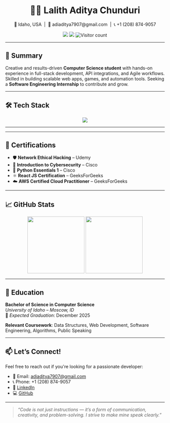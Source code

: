 <h1 align="center">👨‍💻 Lalith Aditya Chunduri</h1>

<p align="center">
  📍 Idaho, USA &nbsp;|&nbsp; 📧 adiaditya7907@gmail.com &nbsp;|&nbsp; 📞 +1 (208) 874-9057  
</p>
<p align="center">
  <a href="https://www.linkedin.com/in/lalith-aditya-chunduri-76573421a/"><img src="https://img.shields.io/badge/LinkedIn-0077B5?style=flat&logo=linkedin&logoColor=white"/></a>
  <a href="https://github.com/Nightyelf2403"><img src="https://img.shields.io/badge/GitHub-181717?style=flat&logo=github&logoColor=white"/></a>
  <img src="https://komarev.com/ghpvc/?username=Nightyelf2403&label=Profile+Views&color=blue" alt="Visitor count" />
</p>

---

## 🚀 Summary

Creative and results-driven **Computer Science student** with hands-on experience in full-stack development, API integrations, and Agile workflows. Skilled in building scalable web apps, games, and automation tools. Seeking a **Software Engineering Internship** to contribute and grow.

---

## 🛠️ Tech Stack

<p align="center">
  <img src="https://skillicons.dev/icons?i=js,ts,react,nextjs,html,css,sass,bootstrap,nodejs,express,mongodb,mysql,python,java,php,c,cpp,git,github,vscode,unity,tensorflow,aws" />
</p>

---

---

## 🏅 Certifications

- 🛡 **Network Ethical Hacking** – Udemy  
- 🔐 **Introduction to Cybersecurity** – Cisco  
- 🐍 **Python Essentials 1** – Cisco  
- ⚛️ **React JS Certification** – GeeksForGeeks  
- ☁️ **AWS Certified Cloud Practitioner** – GeeksForGeeks  

---

## 📈 GitHub Stats

<p align="center">
  <img src="https://github-readme-stats.vercel.app/api?username=Nightyelf2403&show_icons=true&theme=tokyonight" height="180" />
  <img src="https://streak-stats.demolab.com?user=Nightyelf2403&theme=tokyonight&date_format=M%20j%5B%2C%20Y%5D" height="180" />
</p>

---

## 📜 Education

**Bachelor of Science in Computer Science**  
*University of Idaho – Moscow, ID*  
📅 *Expected Graduation*: December 2025  

**Relevant Coursework**: Data Structures, Web Development, Software Engineering, Algorithms, Public Speaking

---

## 📫 Let’s Connect!

Feel free to reach out if you're looking for a passionate developer:

- 📧 Email: adiaditya7907@gmail.com  
- 📞 Phone: +1 (208) 874-9057  
- 🔗 [LinkedIn](https://www.linkedin.com/in/lalith-aditya-chunduri-76573421a/)  
- 💻 [GitHub](https://github.com/Nightyelf2403)

---

> _“Code is not just instructions — it’s a form of communication, creativity, and problem-solving. I strive to make mine speak clearly.”_
